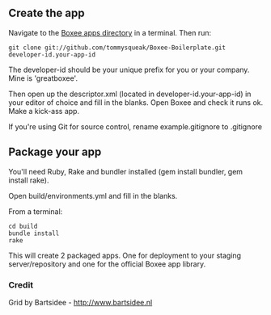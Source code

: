 ## Create the app

Navigate to the [Boxee apps directory](http://developer.boxee.tv/Applications#UserData.2FApps_Locations) in a terminal. Then run:

	git clone git://github.com/tommysqueak/Boxee-Boilerplate.git developer-id.your-app-id

The developer-id should be your unique prefix for you or your company. Mine is 'greatboxee'.

Then open up the descriptor.xml (located in developer-id.your-app-id) in your editor of choice and fill in the blanks. Open Boxee and check it runs ok. Make a kick-ass app.

If you're using Git for source control, rename example.gitignore to .gitignore

## Package your app

You'll need Ruby, Rake and bundler installed (gem install bundler, gem install rake).

Open build/environments.yml and fill in the blanks.

From a terminal:
	
	cd build
	bundle install
	rake

This will create 2 packaged apps. One for deployment to your staging server/repository and one for the official Boxee app library.

### Credit
Grid by Bartsidee - http://www.bartsidee.nl